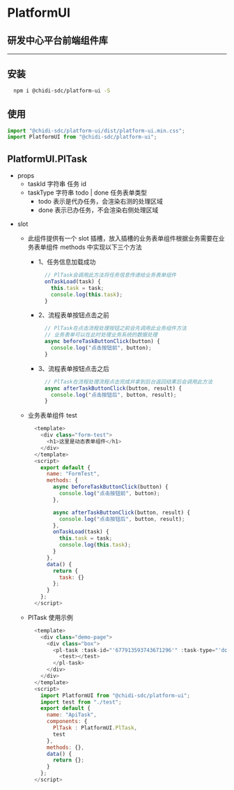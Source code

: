# PlatformUI

## 研发中心平台前端组件库

---

## 安装

```bash
  npm i @chidi-sdc/platform-ui -S
```

## 使用

```javascript
import "@chidi-sdc/platform-ui/dist/platform-ui.min.css";
import PlatformUI from "@chidi-sdc/platform-ui";
```

## PlatformUI.PlTask

- props
  - taskId 字符串 任务 id
  - taskType 字符串 todo | done 任务表单类型
    - todo 表示是代办任务，会渲染右测的处理区域
    - done 表示已办任务，不会渲染右侧处理区域

* slot

  - 此组件提供有一个 slot 插槽，放入插槽的业务表单组件根据业务需要在业务表单组件 methods 中实现以下三个方法

    - 1、任务信息加载成功

      ```javascript
        // PlTask会调用此方法将任务信息传递给业务表单组件
        onTaskLoad(task) {
          this.task = task;
          console.log(this.task);
        }
      ```

    * 2、流程表单按钮点击之前
      ```javascript
        // PlTask在点击流程处理按钮之前会先调用此业务组件方法
        // 业务表单可以在此时处理业务系统的数据处理
        async beforeTaskButtonClick(button) {
          console.log("点击按钮前", button);
        }
      ```

    - 3、流程表单按钮点击之后
      ```javascript
        // PlTask在流程处理流程点击完成并拿到后台返回结果后会调用此方法
        async afterTaskButtonClick(button, result) {
          console.log("点击按钮后", button, result);
        }
      ```

  - 业务表单组件 test

    ```javascript
      <template>
        <div class="form-test">
          <h1>这里是动态表单组件</h1>
        </div>
      </template>
      <script>
        export default {
          name: "FormTest",
          methods: {
            async beforeTaskButtonClick(button) {
              console.log("点击按钮前", button);
            },

            async afterTaskButtonClick(button, result) {
              console.log("点击按钮后", button, result);
            },
            onTaskLoad(task) {
              this.task = task;
              console.log(this.task);
            }
          },
          data() {
            return {
              task: {}
            };
          }
        };
      </script>
    ```

  - PlTask 使用示例

    ```javascript
      <template>
        <div class="demo-page">
          <div class="box">
            <pl-task :task-id="'677913593743671296'" :task-type="'done'">
              <test></test>
            </pl-task>
          </div>
        </div>
      </template>
      <script>
        import PlatformUI from "@chidi-sdc/platform-ui";
        import test from "./test";
        export default {
          name: "ApiTask",
          components: {
            PlTask : PlatformUI.PlTask,
            test
          },
          methods: {},
          data() {
            return {};
          }
        };
      </script>
    ```
